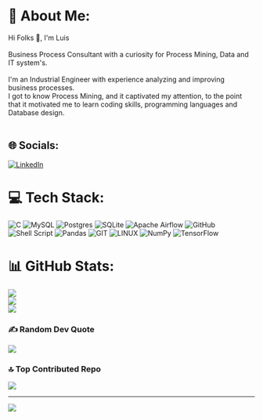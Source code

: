 # 💫 About Me:
Hi Folks 👋, I'm Luis <br><br>Business Process Consultant with a curiosity for Process Mining, Data and IT system's. <br><br>I'm an Industrial Engineer with experience analyzing and improving business processes. <br>I got to know Process Mining, and it captivated my attention, to the point that it motivated me to learn coding skills, programming languages and Database design.  <br><br>


## 🌐 Socials:
[![LinkedIn](https://img.shields.io/badge/LinkedIn-%230077B5.svg?logo=linkedin&logoColor=white)](https://linkedin.com/in/https://www.linkedin.com/in/luisperezherrera) 

# 💻 Tech Stack:
![C](https://img.shields.io/badge/c-%2300599C.svg?style=plastic&logo=c&logoColor=white) ![MySQL](https://img.shields.io/badge/mysql-%2300f.svg?style=plastic&logo=mysql&logoColor=white) ![Postgres](https://img.shields.io/badge/postgres-%23316192.svg?style=plastic&logo=postgresql&logoColor=white) ![SQLite](https://img.shields.io/badge/sqlite-%2307405e.svg?style=plastic&logo=sqlite&logoColor=white) ![Apache Airflow](https://img.shields.io/badge/Apache%20Airflow-017CEE?style=plastic&logo=Apache%20Airflow&logoColor=white) ![GitHub](https://img.shields.io/badge/GitHub-%23121011.svg?style=plastic&logo=github&logoColor=white) ![Shell Script](https://img.shields.io/badge/shell_script-%23121011.svg?style=plastic&logo=gnu-bash&logoColor=white) ![Pandas](https://img.shields.io/badge/pandas-%23150458.svg?style=plastic&logo=pandas&logoColor=white) ![GIT](https://img.shields.io/badge/Git-fc6d26?style=plastic&logo=git&logoColor=white) ![LINUX](https://img.shields.io/badge/Linux-FCC624?style=plastic&logo=linux&logoColor=black) ![NumPy](https://img.shields.io/badge/numpy-%23013243.svg?style=plastic&logo=numpy&logoColor=white) ![TensorFlow](https://img.shields.io/badge/TensorFlow-%23FF6F00.svg?style=plastic&logo=TensorFlow&logoColor=white)
# 📊 GitHub Stats:
![](https://github-readme-stats.vercel.app/api?username=Numbersdontlie&theme=material-palenight&hide_border=false&include_all_commits=false&count_private=false)<br/>
![](https://github-readme-streak-stats.herokuapp.com/?user=Numbersdontlie&theme=material-palenight&hide_border=false)<br/>
![](https://github-readme-stats.vercel.app/api/top-langs/?username=Numbersdontlie&theme=material-palenight&hide_border=false&include_all_commits=false&count_private=false&layout=compact)

### ✍️ Random Dev Quote
![](https://quotes-github-readme.vercel.app/api?type=horizontal&theme=dark)

### 🔝 Top Contributed Repo
![](https://github-contributor-stats.vercel.app/api?username=Numbersdontlie&limit=5&theme=dracula&combine_all_yearly_contributions=true)

---
[![](https://visitcount.itsvg.in/api?id=Numbersdontlie&icon=5&color=1)](https://visitcount.itsvg.in)

<!-- Proudly created with GPRM ( https://gprm.itsvg.in ) -->
